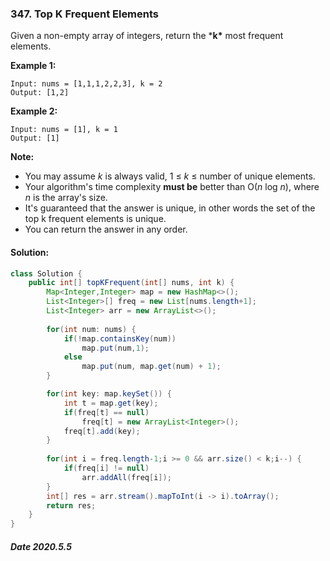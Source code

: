 ### 347. Top K Frequent Elements

Given a non-empty array of integers, return the ***k\*** most frequent elements.

**Example 1:**

```
Input: nums = [1,1,1,2,2,3], k = 2
Output: [1,2]
```

**Example 2:**

```
Input: nums = [1], k = 1
Output: [1]
```

**Note:** 

- You may assume *k* is always valid, 1 ≤ *k* ≤ number of unique elements.
- Your algorithm's time complexity **must be** better than O(*n* log *n*), where *n* is the array's size.
- It's guaranteed that the answer is unique, in other words the set of the top k frequent elements is unique.
- You can return the answer in any order.

#### Solution:

```java
class Solution {
    public int[] topKFrequent(int[] nums, int k) {
        Map<Integer,Integer> map = new HashMap<>();
        List<Integer>[] freq = new List[nums.length+1];
        List<Integer> arr = new ArrayList<>();
        
        for(int num: nums) {
            if(!map.containsKey(num))
                map.put(num,1);
            else
                map.put(num, map.get(num) + 1);
        }

        for(int key: map.keySet()) {
            int t = map.get(key);
            if(freq[t] == null)
                freq[t] = new ArrayList<Integer>();
            freq[t].add(key);
        }
        
        for(int i = freq.length-1;i >= 0 && arr.size() < k;i--) {
            if(freq[i] != null)
                arr.addAll(freq[i]);
        }
        int[] res = arr.stream().mapToInt(i -> i).toArray();
        return res;
    }
}
```

##### Date 2020.5.5